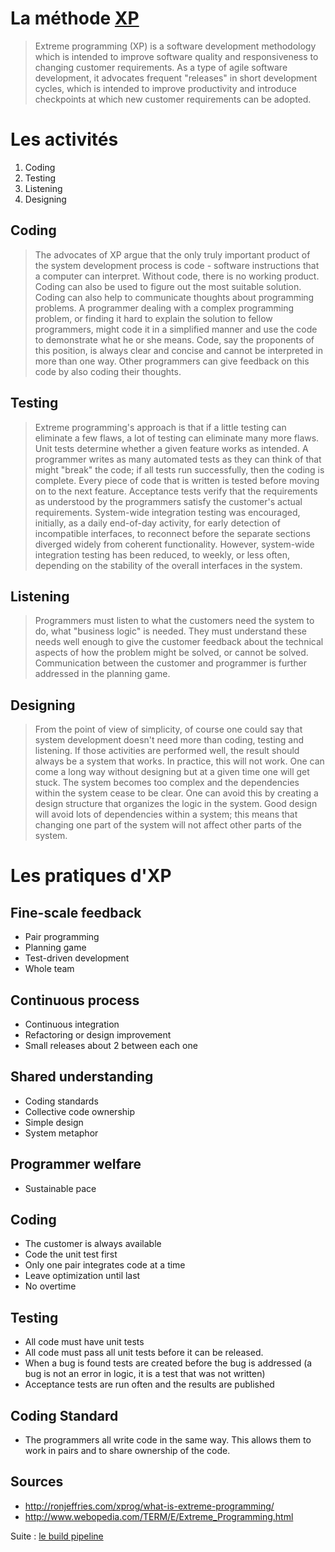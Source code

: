 # La méthode [XP][XP]
>Extreme programming (XP) is a software development methodology which is intended to improve software quality and responsiveness to changing customer requirements. As a type of agile software development, it advocates frequent "releases" in short development cycles, which is intended to improve productivity and introduce checkpoints at which new customer requirements can be adopted.

# Les activités 
1. Coding
2. Testing
3. Listening
4. Designing

## Coding
>The advocates of XP argue that the only truly important product of the system development process is code - software instructions that a computer can interpret. Without code, there is no working product.
Coding can also be used to figure out the most suitable solution. Coding can also help to communicate thoughts about programming problems. A programmer dealing with a complex programming problem, or finding it hard to explain the solution to fellow programmers, might code it in a simplified manner and use the code to demonstrate what he or she means. Code, say the proponents of this position, is always clear and concise and cannot be interpreted in more than one way. Other programmers can give feedback on this code by also coding their thoughts.

## Testing
>Extreme programming's approach is that if a little testing can eliminate a few flaws, a lot of testing can eliminate many more flaws.
Unit tests determine whether a given feature works as intended. A programmer writes as many automated tests as they can think of that might "break" the code; if all tests run successfully, then the coding is complete. Every piece of code that is written is tested before moving on to the next feature.
Acceptance tests verify that the requirements as understood by the programmers satisfy the customer's actual requirements.
System-wide integration testing was encouraged, initially, as a daily end-of-day activity, for early detection of incompatible interfaces, to reconnect before the separate sections diverged widely from coherent functionality. However, system-wide integration testing has been reduced, to weekly, or less often, depending on the stability of the overall interfaces in the system.

## Listening
>Programmers must listen to what the customers need the system to do, what "business logic" is needed. They must understand these needs well enough to give the customer feedback about the technical aspects of how the problem might be solved, or cannot be solved. Communication between the customer and programmer is further addressed in the planning game.

## Designing
>From the point of view of simplicity, of course one could say that system development doesn't need more than coding, testing and listening. If those activities are performed well, the result should always be a system that works. In practice, this will not work. One can come a long way without designing but at a given time one will get stuck. The system becomes too complex and the dependencies within the system cease to be clear. One can avoid this by creating a design structure that organizes the logic in the system. Good design will avoid lots of dependencies within a system; this means that changing one part of the system will not affect other parts of the system.

# Les pratiques d'XP
## Fine-scale feedback
* Pair programming
* Planning game
* Test-driven development
* Whole team

## Continuous process
* Continuous integration
* Refactoring or design improvement
* Small releases about 2 between each one

## Shared understanding
* Coding standards
* Collective code ownership
* Simple design
* System metaphor

## Programmer welfare
* Sustainable pace

## Coding
* The customer is always available
* Code the unit test first
* Only one pair integrates code at a time
* Leave optimization until last
* No overtime

## Testing
* All code must have unit tests
* All code must pass all unit tests before it can be released.
* When a bug is found tests are created before the bug is addressed (a bug is not an error in logic, it is a test that was not written)
* Acceptance tests are run often and the results are published

## Coding Standard 
* The programmers all write code in the same way. This allows them to work in pairs and to share ownership of the code.

## Sources
* http://ronjeffries.com/xprog/what-is-extreme-programming/
* http://www.webopedia.com/TERM/E/Extreme_Programming.html
 
Suite : [le build pipeline](../02-outils/00-le-build-pipeline.md)

[XP]:(https://en.wikipedia.org/wiki/Extreme_programming)
